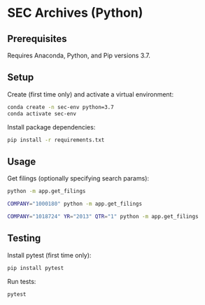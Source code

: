 
# SEC Archives (Python)

## Prerequisites

Requires Anaconda, Python, and Pip versions 3.7.

## Setup

Create (first time only) and activate a virtual environment:

```sh
conda create -n sec-env python=3.7
conda activate sec-env
```

Install package dependencies:

```sh
pip install -r requirements.txt
```

## Usage

Get filings (optionally specifying search params):

```sh
python -m app.get_filings

COMPANY="1000180" python -m app.get_filings

COMPANY="1018724" YR="2013" QTR="1" python -m app.get_filings
```

## Testing

Install pytest (first time only):

```sh
pip install pytest
```

Run tests:

```sh
pytest
```
